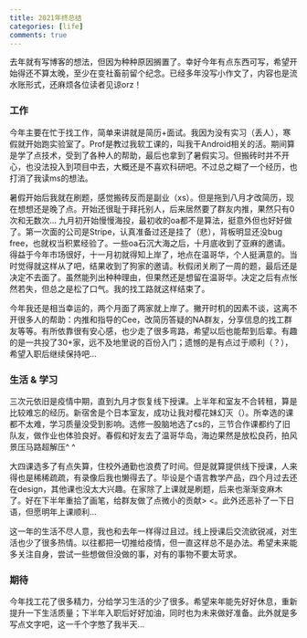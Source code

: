```yaml
---
title: 2021年终总结
categories: [life]
comments: true
---
```


去年就有写博客的想法，但因为种种原因搁置了。幸好今年有点东西可写，希望开始得还不算太晚，至少在变社畜前留个纪念。已经多年没写小作文了，内容也是流水账形式，还麻烦各位读者见谅orz！ 

### 工作

今年主要在忙于找工作，简单来讲就是简历+面试。我因为没有实习（丢人），寒假就开始跑实验室了。Prof是教过我软工课的，叫我干Android相关的活。期间算是学了点技术，受到了各种人的帮助，最后也拿到了暑假实习。但搬砖时并不开心，也没法投入到项目中去，大概还是不喜欢科研吧。不过总之糊了一个经历，也打消了我读ms的想法。

暑假开始后我就在刷题，感觉搬砖反而是副业（xs）。但是拖到八月才改简历，现在想想还是晚了点。开始还很耻于拜托别人，后来居然要了群友内推，果然只有0次和无数次… 九月初开始慢慢海投，最初收的oa都不是算法，挺意外但也好好做了。第一次面的公司是Stripe，认真准备过还是挂了（悲），背板明显还没bug free，也就权当积累经验了。一些oa石沉大海之后，十月底收到了亚麻的邀请。得益于今年市场很好，十一月初就得知上岸了，地点在温哥华，个人挺满意的。当时觉得就这样从了吧，结果收到了狗家的邀请。秋假闭关刷了一周的题，最后还是决定不去面了。虽然能列出种种理由，但果然还是想留在温哥华。决定之后有点怅然若失，但总之是松了口气。我的找工路就这样结束了。

今年我还是相当幸运的，两个月面了两家就上岸了。撇开时机的因素不谈，这离不开很多人的帮助：内推和指导的Cee，改简历答疑的NA群友，分享信息的找工群友等等。有所依靠很有安心感，也少走了很多弯路，希望以后也能帮到后辈。有趣的是一共投了30+家，远不及地里说的百份入门；遗憾的是有点过于顺利（？），希望入职后继续保持吧…

### 生活 & 学习

三次元依旧是疫情中期，直到九月才恢复线下授课。上半年和室友不合转租，算是比较难忘的经历。新宿舍是个日本室友，成功让我对樱花妹幻灭（）。所幸选的课都不太难，学习质量没受到影响。选修一股脑地选了cs的，三节合作课都约了旧队友，做作业也体验良好。春假和好友去了温哥华岛，海边果然是放松良药，拍风景压马路超解压^ ^

大四课选多了有点失算，住校外通勤也浪费了时间。但是就算提供线下授课，人来得也是稀稀疏疏，有录像后我也懒得去了。毕设是个语言教学产品，四个月过去还在design，其他课也没太大兴趣。在家除了上课就是刷题，后来也渐渐变麻木了。好在下半年重拾了画笔，给群友做了点微小的贡献> <。此外还恶补了一下日语，但愿明年上课顺利…

这一年的生活不尽人意，我也和去年一样得过且过。线上授课后交流欲锐减，对生活也少了很多热情。以往都把一切推给疫情，但一直这样总不是办法。希望未来能多关注自身，尝试一些想做但没做的事，对有的事物不要太苛求。

### 期待

今年找工花了很多精力，分给学习生活的少了很多。希望来年能先好好休息，重新提升一下生活质量；下半年入职后好好加油，同时也为未来做好准备。此外就是多写点文字吧，这一千个字憋了我半天…